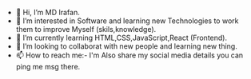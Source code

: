 - 👋 Hi, I’m MD Irafan.
- 👀 I’m interested in Software and learning new Technologies to work them to improve Myself (skils,knowledge).  
- 🌱 I’m currently learning HTML,CSS,JavaScript,React (Frontend).
- 💞️ I’m looking to collaborat with new people and learning new thing. 
- 📫 How to reach me:- I'm Also share my social media details you can ping me msg there.

<!---
MDirafan/MDirafan is a ✨ special ✨ repository because its `README.md` (this file) appears on your GitHub profile.
You can click the Preview link to take a look at your changes.
--->
